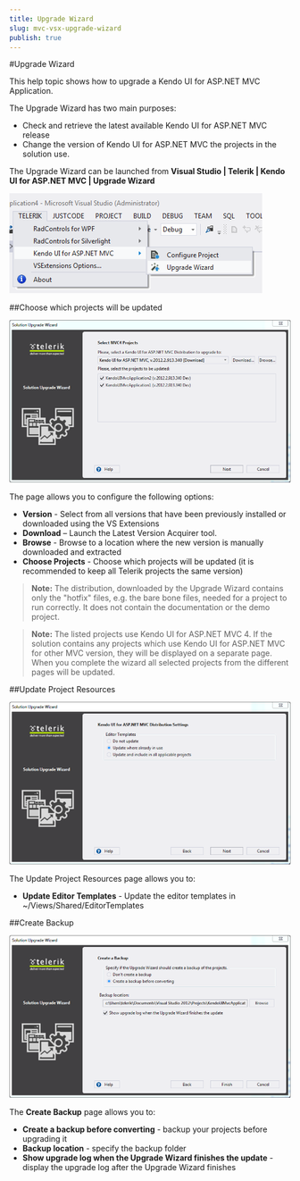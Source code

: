 ```yaml
---
title: Upgrade Wizard
slug: mvc-vsx-upgrade-wizard
publish: true
---
```


#Upgrade Wizard

This help topic shows how to upgrade a Kendo UI for ASP.NET MVC Application.

The Upgrade Wizard has two main purposes:

- Check and retrieve the latest available Kendo UI for ASP.NET MVC  release
- Change the version of Kendo UI for ASP.NET MVC the projects in the solution use.

The Upgrade Wizard can be launched from **Visual Studio | Telerik | Kendo UI for ASP.NET MVC | Upgrade Wizard**
  
![Choose projects](images/upgrade_menu.png)

##Choose which projects will be updated 

![update Project Resources](images/upgrade1.png)

The page allows you to configure the following options:

- **Version** - Select from all versions that have been previously installed or downloaded using the VS Extensions
- **Download** – Launch the Latest Version Acquirer tool.
- **Browse** - Browse to a location where the new version is manually downloaded and extracted
- **Choose Projects** - Choose which projects will be updated (it is recommended to keep all Telerik projects the same version)
  
> **Note:**
The distribution, downloaded by the Upgrade Wizard contains only the "hotfix" files, e.g. the bare bone files, needed for a project to run correctly. It does not contain the documentation or the demo project.

> **Note:**
The listed projects use Kendo UI for ASP.NET MVC 4. If the solution contains any projects which use Kendo UI for ASP.NET MVC for other MVC version, they will be displayed on a separate page. When you complete the wizard all selected projects from the different pages will be updated.

##Update Project Resources

![Update Project Resources](images/upgrade2.png)

The Update Project Resources page allows you to:

- **Update Editor Templates** - Update the editor templates in ~/Views/Shared/EditorTemplates

##Create Backup

![Create Backup](images/upgrade3.png)

The **Create Backup** page allows you to:

- **Create a backup before converting** - backup your projects before upgrading it
- **Backup location** - specify the backup folder
- **Show upgrade log when the Upgrade Wizard finishes the update** - display the upgrade log after the Upgrade Wizard finishes
